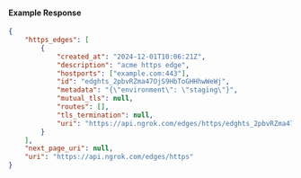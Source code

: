 <!-- Code generated for API Clients. DO NOT EDIT. -->

#### Example Response

```json
{
	"https_edges": [
		{
			"created_at": "2024-12-01T10:06:21Z",
			"description": "acme https edge",
			"hostports": ["example.com:443"],
			"id": "edghts_2pbvRZma47OjS9HbToGHHhwWeWj",
			"metadata": "{\"environment\": \"staging\"}",
			"mutual_tls": null,
			"routes": [],
			"tls_termination": null,
			"uri": "https://api.ngrok.com/edges/https/edghts_2pbvRZma47OjS9HbToGHHhwWeWj"
		}
	],
	"next_page_uri": null,
	"uri": "https://api.ngrok.com/edges/https"
}
```

